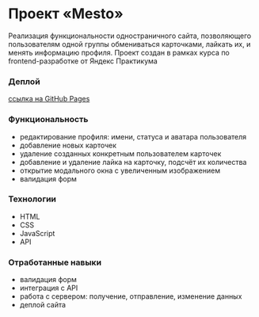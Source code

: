 # Проект «Mesto»  

Реализация функциональности одностраничного сайта, позволяющего пользователям одной группы обмениваться карточками, лайкать их, и менять информацию профиля. Проект создан в рамках курса по frontend-разработке от Яндекс Практикума

### Деплой  
[ссылка на GitHub Pages](https://beschetnova.github.io/mesto-project-ff/)  

### Функциональность
* редактирование профиля: имени, статуса и аватара пользователя
* добавление новых карточек
* удаление созданных конкретным пользователем карточек
* добавление и удаление лайка на карточку, подсчёт их количества
* открытие модального окна с увеличенным изображением
* валидация форм

### Технологии
* HTML
* CSS
* JavaScript
* API

### Отработанные навыки
* валидация форм
* интеграция с API
* работа с сервером: получение, отправление, изменение данных
* деплой сайта
